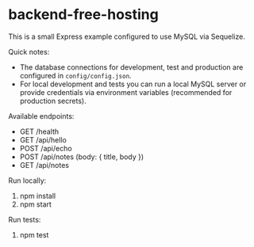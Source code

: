 # backend-free-hosting

This is a small Express example configured to use MySQL via Sequelize.

Quick notes:
- The database connections for development, test and production are configured in `config/config.json`.
- For local development and tests you can run a local MySQL server or provide credentials via environment variables (recommended for production secrets).

Available endpoints:
- GET /health
- GET /api/hello
- POST /api/echo
- POST /api/notes (body: { title, body })
- GET /api/notes

Run locally:

1. npm install
2. npm start

Run tests:

1. npm test
